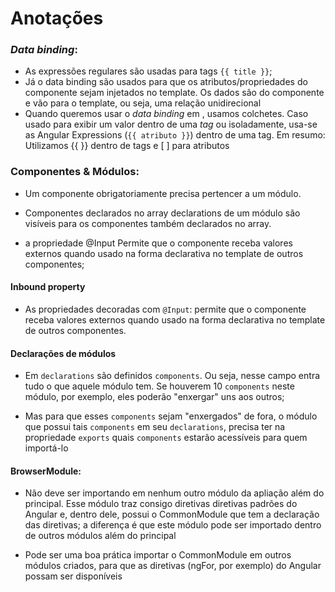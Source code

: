 # Anotações

### _Data binding_:

- As expressões regulares são usadas para tags `{{ title }}`;
-  Já o data binding são usados para que os atributos/propriedades do componente sejam injetados no template. Os dados são do componente e vão para o template, ou seja, uma relação unidirecional
- Quando queremos usar o _data binding_ em , usamos colchetes. Caso usado para exibir um valor dentro de uma _tag_ ou isoladamente, usa-se as Angular Expressions (`{{ atributo }}`) dentro de uma tag. Em resumo: Utilizamos {{ }} dentro de tags e [ ] para atributos

### Componentes & Módulos:

- Um componente obrigatoriamente precisa pertencer a um módulo.

- Componentes declarados no array declarations de um módulo são visíveis para os componentes também declarados no array.

- a propriedade @Input Permite que o componente receba valores externos quando usado na forma declarativa no template de outros componentes;

#### Inbound property

- As propriedades decoradas com `@Input`: permite que o componente receba valores externos quando usado na forma declarativa no template de outros componentes.

#### Declarações de módulos

- Em `declarations` são definidos `components`. Ou seja, nesse campo entra tudo o que aquele módulo tem. Se houverem 10 `components` neste módulo, por exemplo, eles poderão "enxergar" uns aos outros;

- Mas para que esses `components` sejam "enxergados" de fora, o módulo que possui tais `components` em seu `declarations`, precisa ter na propriedade `exports` quais `components` estarão acessíveis para quem importá-lo

#### BrowserModule:

- Não deve ser importando em nenhum outro módulo da apliação além do principal. Esse módulo traz consigo diretivas diretivas padrões do Angular e, dentro dele, possui o CommonModule que tem a declaração das diretivas; a diferença é que este módulo pode ser importado dentro de outros módulos além do principal

- Pode ser uma boa prática importar o CommonModule em outros módulos criados, para que as diretivas (ngFor, por exemplo) do Angular possam ser disponíveis
